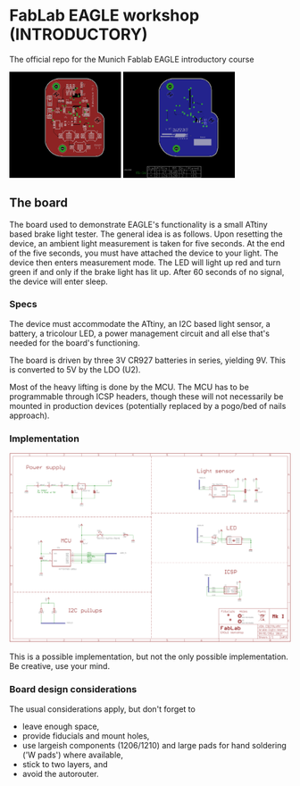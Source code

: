 # FabLab EAGLE workshop (INTRODUCTORY)
The official repo for the Munich Fablab EAGLE introductory course 

<img src="https://raw.githubusercontent.com/chrisvoncsefalvay/fablab-eagle-workshop-INT/master/top.png" width="200px">
<img src="https://raw.githubusercontent.com/chrisvoncsefalvay/fablab-eagle-workshop-INT/master/bottom.png" width="200px">

## The board
The board used to demonstrate EAGLE's functionality is a small ATtiny based brake light tester. The general idea is as follows. Upon resetting the device, an ambient light measurement is taken for five seconds. At the end of the five seconds, you must have attached the device to your light. The device then enters measurement mode. The LED will light up red and turn green if and only if the brake light has lit up. After 60 seconds of no signal, the device will enter sleep. 

### Specs
The device must accommodate the ATtiny, an I2C based light sensor, a battery, a tricolour LED, a power management circuit and all else that's needed for the board's functioning.

The board is driven by three 3V CR927 batteries in series, yielding 9V. This is converted to 5V by the LDO (U2).

Most of the heavy lifting is done by the MCU. The MCU has to be programmable through ICSP headers, though these will not necessarily be mounted in production devices (potentially replaced by a pogo/bed of nails approach).

### Implementation

![Schematic](https://raw.githubusercontent.com/chrisvoncsefalvay/fablab-eagle-workshop-INT/master/schematic.png)

This is a possible implementation, but not the only possible implementation. Be creative, use your mind.

### Board design considerations
The usual considerations apply, but don't forget to
- leave enough space,
- provide fiducials and mount holes,
- use largeish components (1206/1210) and large pads for hand soldering ('W pads') where available,
- stick to two layers, and
- avoid the autorouter.
